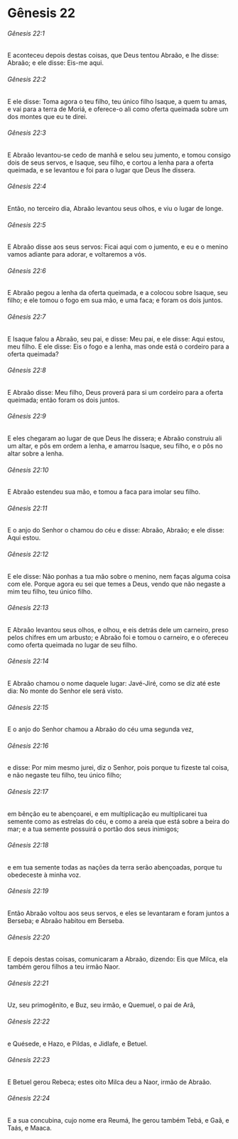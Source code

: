 # Gênesis 22

###### Gênesis 22:1

E aconteceu depois destas coisas, que Deus tentou Abraão, e lhe disse: Abraão; e ele disse: Eis-me aqui.

###### Gênesis 22:2

E ele disse: Toma agora o teu filho, teu único filho Isaque, a quem tu amas, e vai para a terra de Moriá, e oferece-o ali como oferta queimada sobre um dos montes que eu te direi.

###### Gênesis 22:3

E Abraão levantou-se cedo de manhã e selou seu jumento, e tomou consigo dois de seus servos, e Isaque, seu filho, e cortou a lenha para a oferta queimada, e se levantou e foi para o lugar que Deus lhe dissera.

###### Gênesis 22:4

Então, no terceiro dia, Abraão levantou seus olhos, e viu o lugar de longe.

###### Gênesis 22:5

E Abraão disse aos seus servos: Ficai aqui com o jumento, e eu e o menino vamos adiante para adorar, e voltaremos a vós.

###### Gênesis 22:6

E Abraão pegou a lenha da oferta queimada, e a colocou sobre Isaque, seu filho; e ele tomou o fogo em sua mão, e uma faca; e foram os dois juntos.

###### Gênesis 22:7

E Isaque falou a Abraão, seu pai, e disse: Meu pai, e ele disse: Aqui estou, meu filho. E ele disse: Eis o fogo e a lenha, mas onde está o cordeiro para a oferta queimada?

###### Gênesis 22:8

E Abraão disse: Meu filho, Deus proverá para si um cordeiro para a oferta queimada; então foram os dois juntos.

###### Gênesis 22:9

E eles chegaram ao lugar de que Deus lhe dissera; e Abraão construiu ali um altar, e pôs em ordem a lenha, e amarrou Isaque, seu filho, e o pôs no altar sobre a lenha.

###### Gênesis 22:10

E Abraão estendeu sua mão, e tomou a faca para imolar seu filho.

###### Gênesis 22:11

E o anjo do Senhor o chamou do céu e disse: Abraão, Abraão; e ele disse: Aqui estou.

###### Gênesis 22:12

E ele disse: Não ponhas a tua mão sobre o menino, nem faças alguma coisa com ele. Porque agora eu sei que temes a Deus, vendo que não negaste a mim teu filho, teu único filho.

###### Gênesis 22:13

E Abraão levantou seus olhos, e olhou, e eis detrás dele um carneiro, preso pelos chifres em um arbusto; e Abraão foi e tomou o carneiro, e o ofereceu como oferta queimada no lugar de seu filho.

###### Gênesis 22:14

E Abraão chamou o nome daquele lugar: Javé-Jiré, como se diz até este dia: No monte do Senhor ele será visto.

###### Gênesis 22:15

E o anjo do Senhor chamou a Abraão do céu uma segunda vez,

###### Gênesis 22:16

e disse: Por mim mesmo jurei, diz o Senhor, pois porque tu fizeste tal coisa, e não negaste teu filho, teu único filho;

###### Gênesis 22:17

em bênção eu te abençoarei, e em multiplicação eu multiplicarei tua semente como as estrelas do céu, e como a areia que está sobre a beira do mar; e a tua semente possuirá o portão dos seus inimigos;

###### Gênesis 22:18

e em tua semente todas as nações da terra serão abençoadas, porque tu obedeceste à minha voz.

###### Gênesis 22:19

Então Abraão voltou aos seus servos, e eles se levantaram e foram juntos a Berseba; e Abraão habitou em Berseba.

###### Gênesis 22:20

E depois destas coisas, comunicaram a Abraão, dizendo: Eis que Milca, ela também gerou filhos a teu irmão Naor.

###### Gênesis 22:21

Uz, seu primogênito, e Buz, seu irmão, e Quemuel, o pai de Arã,

###### Gênesis 22:22

e Quésede, e Hazo, e Pildas, e Jidlafe, e Betuel.

###### Gênesis 22:23

E Betuel gerou Rebeca; estes oito Milca deu a Naor, irmão de Abraão.

###### Gênesis 22:24

E a sua concubina, cujo nome era Reumá, lhe gerou também Tebá, e Gaã, e Taás, e Maaca.

